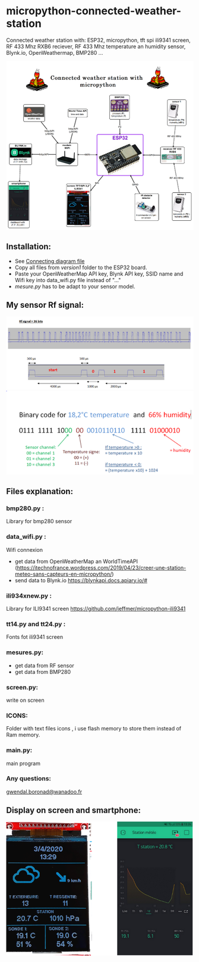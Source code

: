# micropython-connected-weather-station
Connected weather station with: ESP32, micropython, tft spi ili9341 screen, RF 433 Mhz RXB6 reciever, RF 433 Mhz temperature an humidity sensor, Blynk.io, OpenWeathermap, BMP280 ...

![](carte_english.png)

## Installation:
* See [Connecting diagram file](version1/Connecting%20diagram.txt)
* Copy all files from *version1* folder to the ESP32 board.
* Paste your OpenWeatherMap API key, Blynk API key, SSID name and Wifi key into data_wifi.py file instead of "..."
* *mesure.py* has to be adapt to your sensor model.


## My sensor Rf signal:

 ![](Rf_signal.PNG)
  ![](binary_code.PNG)
  
 ## Files explanation:
 ### bmp280.py :
 Library for bmp280 sensor

### data_wifi.py :
Wifi connexion
* get data from OpenWeatherMap an WorldTimeAPI (https://itechnofrance.wordpress.com/2019/04/23/creer-une-station-meteo-sans-capteurs-en-micropython/)
* send data to Blynk.io https://blynkapi.docs.apiary.io/#

### ili934xnew.py : 
Library for ILI9341 screen https://github.com/jeffmer/micropython-ili9341

### tt14.py and tt24.py : 
Fonts fot ili9341 screen

### mesures.py:
* get data from RF sensor
* get data from BMP280

### screen.py:
write on screen

### ICONS:
Folder with text files icons , i use flash memory to store them instead of Ram memory.

### main.py:
main program

### Any questions:
gwendal.boronad@wanadoo.fr
 
 ## Display on screen and smartphone:
  
  ![](Result.png)
